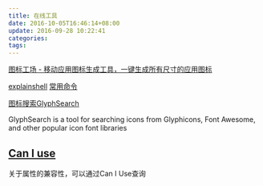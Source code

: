 ```yaml
---
title: 在线工具
date: 2016-10-05T16:46:14+08:00
update: 2016-09-28 10:22:41
categories:
tags:
---
```


[图标工场 - 移动应用图标生成工具，一键生成所有尺寸的应用图标](http://icon.wuruihong.com/)

[explainshell](http://explainshell.com/)
[常用命令](http://www.commandlinefu.com)

[图标搜索GlyphSearch](http://glyphsearch.com/)

  GlyphSearch is a tool for searching icons from Glyphicons, Font Awesome, and other popular icon font libraries
## [Can I use](http://caniuse.com/)
  关于属性的兼容性，可以通过Can I Use查询
